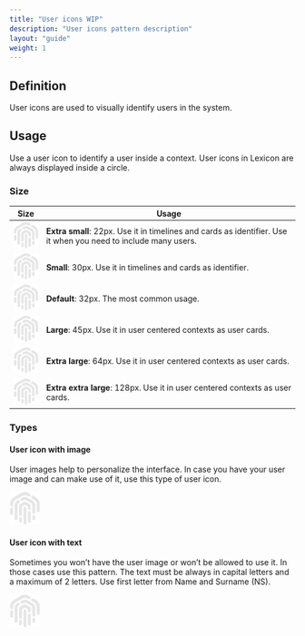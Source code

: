```yaml
---
title: "User icons WIP"
description: "User icons pattern description"
layout: "guide"
weight: 1
---
```


## Definition

User icons are used to visually identify users in the system.

## Usage

Use a user icon to identify a user inside a context. User icons in Lexicon are always displayed inside a circle.

### Size

| Size | Usage |
| ---- | ----- |
| ![default image](../../../images/lexiconDefault.png) | **Extra small**: 22px. Use it in timelines and cards as identifier. Use it when you need to include many users. |
| ![default image](../../../images/lexiconDefault.png) | **Small**: 30px. Use it in timelines and cards as identifier. |
| ![default image](../../../images/lexiconDefault.png) | **Default**: 32px. The most common usage. |
| ![default image](../../../images/lexiconDefault.png) | **Large**: 45px. Use it in user centered contexts as user cards. |
| ![default image](../../../images/lexiconDefault.png) | **Extra large**: 64px. Use it in user centered contexts as user cards. |
| ![default image](../../../images/lexiconDefault.png) | **Extra extra large**: 128px. Use it in user centered contexts as user cards. |

### Types

#### User icon with image

User images help to personalize the interface. In case you have your user image and can make use of it, use this type of user icon.

![default image](../../../images/lexiconDefault.png)

#### User icon with text

Sometimes you won’t have the user image or won’t be allowed to use it. In those cases use this pattern. The text must be always in capital letters and a maximum of 2 letters. Use first letter from Name and Surname (NS). 

![default image](../../../images/lexiconDefault.png)
